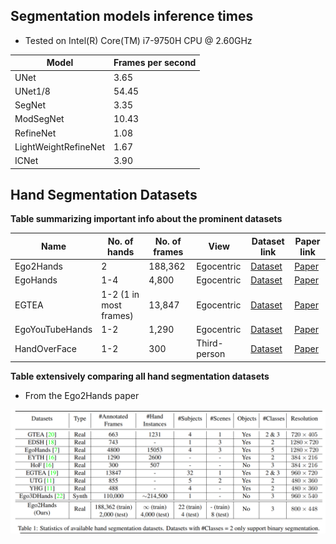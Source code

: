 ## Segmentation models inference times

- Tested on Intel(R) Core(TM) i7-9750H CPU @ 2.60GHz

| Model                           | Frames per second |
| --------------------------------| ------------------|
| UNet                            |      3.65         |
| UNet1/8                         |      54.45        |
| SegNet                          |      3.35         |
| ModSegNet                       |      10.43        |
| RefineNet                       |      1.08         |
| LightWeightRefineNet            |      1.67         |
| ICNet                           |      3.90         |



## Hand Segmentation Datasets 

<b> Table summarizing important info about the prominent datasets </b>

| Name         | No. of hands  | No. of frames | View     | Dataset link | Paper link | 
|--------------|---------------|---------------|----------|-------------------|-------|
| Ego2Hands | 2 | 188,362 | Egocentric | [Dataset](https://github.com/AlextheEngineer/Ego2Hands) | [Paper](https://arxiv.org/abs/2011.07252) |
| EgoHands | 1-4 | 4,800 | Egocentric | [Dataset](http://vision.soic.indiana.edu/projects/egohands/) | [Paper](https://openaccess.thecvf.com/content_iccv_2015/html/Bambach_Lending_A_Hand_ICCV_2015_paper.html) |
| EGTEA | 1-2 (1 in most frames) | 13,847 | Egocentric | [Dataset](http://cbs.ic.gatech.edu/fpv/) | [Paper](https://arxiv.org/abs/2006.00626) |
| EgoYouTubeHands | 1-2 | 1,290 | Egocentric | [Dataset](https://github.com/aurooj/Hand-Segmentation-in-the-Wild) | [Paper](https://arxiv.org/abs/1803.03317) |
| HandOverFace | 1-2 | 300 | Third-person | [Dataset](https://github.com/aurooj/Hand-Segmentation-in-the-Wild) | [Paper](https://arxiv.org/abs/1803.03317) |

<b> Table extensively comparing all hand segmentation datasets </b> <br>
- From the Ego2Hands paper

![Table](./datasets_comparison.png "Datasets comparison table")